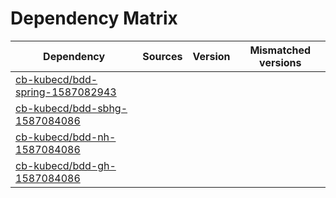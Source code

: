 # Dependency Matrix

Dependency | Sources | Version | Mismatched versions
---------- | ------- | ------- | -------------------
[cb-kubecd/bdd-spring-1587082943](https://github.com/cb-kubecd/bdd-spring-1587082943.git) |  | []() | 
[cb-kubecd/bdd-sbhg-1587084086](https://github.com/cb-kubecd/bdd-sbhg-1587084086.git) |  | []() | 
[cb-kubecd/bdd-nh-1587084086](https://github.com/cb-kubecd/bdd-nh-1587084086.git) |  | []() | 
[cb-kubecd/bdd-gh-1587084086](https://github.com/cb-kubecd/bdd-gh-1587084086.git) |  | []() | 
